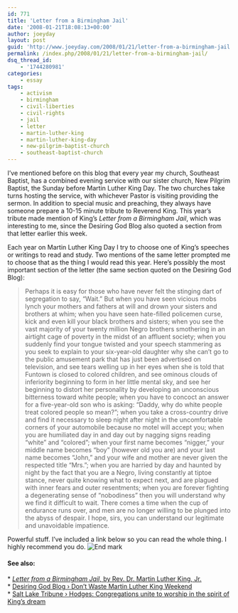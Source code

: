 ```yaml
---
id: 771
title: 'Letter from a Birmingham Jail'
date: '2008-01-21T18:08:13+00:00'
author: joeyday
layout: post
guid: 'http://www.joeyday.com/2008/01/21/letter-from-a-birmingham-jail'
permalink: /index.php/2008/01/21/letter-from-a-birmingham-jail/
dsq_thread_id:
    - '1744280981'
categories:
    - essay
tags:
    - activism
    - birmingham
    - civil-liberties
    - civil-rights
    - jail
    - letter
    - martin-luther-king
    - martin-luther-king-day
    - new-pilgrim-baptist-church
    - southeast-baptist-church
---
```


I’ve mentioned before on this blog that every year my church, Southeast Baptist, has a combined evening service with our sister church, New Pilgrim Baptist, the Sunday before Martin Luther King Day. The two churches take turns hosting the service, with whichever Pastor is visiting providing the sermon. In addition to special music and preaching, they always have someone prepare a 10-15 minute tribute to Reverend King. This year’s tribute made mention of King’s <cite>Letter from a Birmingham Jail</cite>, which was interesting to me, since the Desiring God Blog also quoted a section from that letter earlier this week.

Each year on Martin Luther King Day I try to choose one of King’s speeches or writings to read and study. Two mentions of the same letter prompted me to choose that as the thing I would read this year. Here’s possibly the most important section of the letter (the same section quoted on the Desiring God Blog):

> Perhaps it is easy for those who have never felt the stinging dart of segregation to say, “Wait.” But when you have seen vicious mobs lynch your mothers and fathers at will and drown your sisters and brothers at whim; when you have seen hate-filled policemen curse, kick and even kill your black brothers and sisters; when you see the vast majority of your twenty million Negro brothers smothering in an airtight cage of poverty in the midst of an affluent society; when you suddenly find your tongue twisted and your speech stammering as you seek to explain to your six-year-old daughter why she can’t go to the public amusement park that has just been advertised on television, and see tears welling up in her eyes when she is told that Funtown is closed to colored children, and see ominous clouds of inferiority beginning to form in her little mental sky, and see her beginning to distort her personality by developing an unconscious bitterness toward white people; when you have to concoct an answer for a five-year-old son who is asking: “Daddy, why do white people treat colored people so mean?”; when you take a cross-country drive and find it necessary to sleep night after night in the uncomfortable corners of your automobile because no motel will accept you; when you are humiliated day in and day out by nagging signs reading “white” and “colored”; when your first name becomes “nigger,” your middle name becomes “boy” (however old you are) and your last name becomes “John,” and your wife and mother are never given the respected title “Mrs.”; when you are harried by day and haunted by night by the fact that you are a Negro, living constantly at tiptoe stance, never quite knowing what to expect next, and are plagued with inner fears and outer resentments; when you are forever fighting a degenerating sense of “nobodiness” then you will understand why we find it difficult to wait. There comes a time when the cup of endurance runs over, and men are no longer willing to be plunged into the abyss of despair. I hope, sirs, you can understand our legitimate and unavoidable impatience.

Powerful stuff. I’ve included a link below so you can read the whole thing. I highly recommend you do. ![End mark](http://joeyday.com/wp-content/uploads/2009/08/endmark.png "End mark")

#### See also:

\* [<cite>Letter from a Birmingham Jail</cite>, by Rev. Dr. Martin Luther King, Jr.](http://www.stanford.edu/group/King/popular_requests/frequentdocs/birmingham.pdf)  
\* [Desiring God Blog › Don’t Waste Martin Luther King Weekend](http://www.desiringgod.org/Blog/1026_dont_waste_martin_luther_king_weekend/)  
\* [Salt Lake Tribune › Hodges: Congregations unite to worship in the spirit of King’s dream](http://www.sltrib.com//ci_8013003?IADID=Search-www.sltrib.com-www.sltrib.com)
